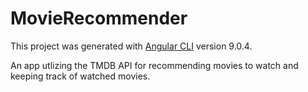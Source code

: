 # MovieRecommender

This project was generated with [Angular CLI](https://github.com/angular/angular-cli) version 9.0.4.

An app utlizing the TMDB API for recommending movies to watch and keeping track of watched movies.


